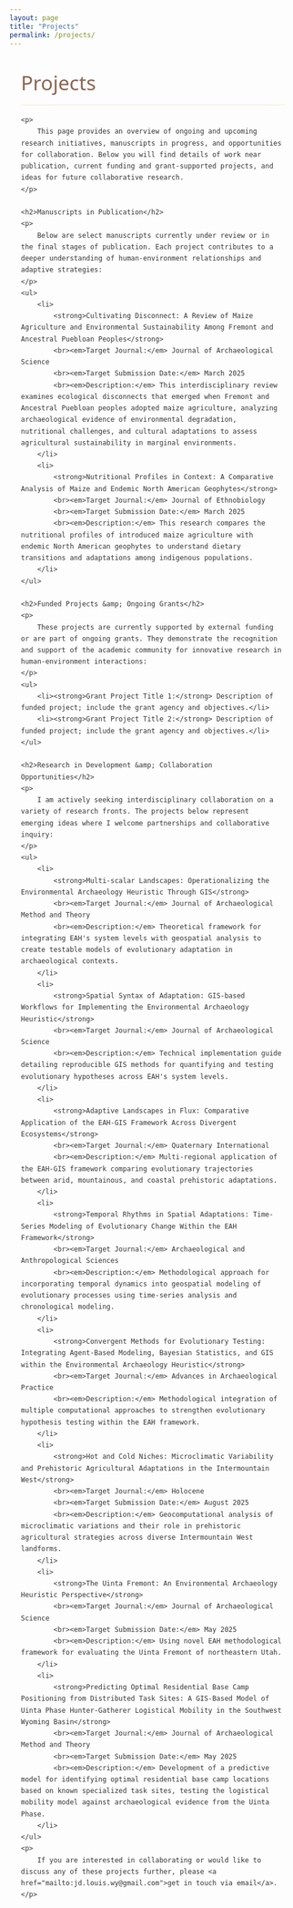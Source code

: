 ```yaml
---
layout: page
title: "Projects"
permalink: /projects/
---
```


<style>
    /* Hide the auto-generated page heading (like "Projects") */
    h1.post-title, h1.page-title, header.post-header h1 {
        display: none !important;
    }

    /* Color Palette & Typography */
    :root {
        --primary-color: #5b7e5f;
        --secondary-color: #8a6552;
        --accent-color: #d8b976;
        --light-bg: #f8f8f5;
        --dark-text: #333333;
    }
    
    .content-wrapper {
        font-family: 'Segoe UI', Tahoma, Geneva, Verdana, sans-serif;
        line-height: 1.7;
        color: var(--dark-text);
        max-width: 900px;
        margin: 0 auto;
        padding: 0 20px;
    }
    
    .content-wrapper h1 {
        font-size: 2.2rem;
        color: var(--secondary-color);
        margin: 2rem 0 1rem;
        font-weight: 500;
        border-bottom: 1px solid rgba(216,185,118,0.3);
        padding-bottom: 0.5rem;
    }
    
    .content-wrapper h2 {
        font-size: 1.7rem;
        color: var(--secondary-color);
        margin: 2rem 0 1rem;
        font-weight: 500;
        border-bottom: 1px solid rgba(216,185,118,0.3);
        padding-bottom: 0.5rem;
    }
    
    .content-wrapper p {
        font-size: 1.1rem;
        margin-bottom: 1.5rem;
        text-align: justify;
    }
    
    .content-wrapper ul {
        margin-bottom: 1.5rem;
        padding-left: 1.2rem;
    }
    
    .content-wrapper li {
        margin-bottom: 0.5rem;
    }
    
    .content-wrapper a {
        color: var(--primary-color);
        text-decoration: none;
        border-bottom: 1px solid var(--accent-color);
        transition: color 0.2s, border-color 0.2s;
        font-weight: 500;
    }
    
    .content-wrapper a:hover {
        color: var(--secondary-color);
        border-color: var(--secondary-color);
    }
</style>

<div class="content-wrapper">
    <h1>Projects</h1>
    
    <p>
        This page provides an overview of ongoing and upcoming research initiatives, manuscripts in progress, and opportunities for collaboration. Below you will find details of work near publication, current funding and grant-supported projects, and ideas for future collaborative research.
    </p>
    
    <h2>Manuscripts in Publication</h2>
    <p>
        Below are select manuscripts currently under review or in the final stages of publication. Each project contributes to a deeper understanding of human-environment relationships and adaptive strategies:
    </p>
    <ul>
        <li>
            <strong>Cultivating Disconnect: A Review of Maize Agriculture and Environmental Sustainability Among Fremont and Ancestral Puebloan Peoples</strong>
            <br><em>Target Journal:</em> Journal of Archaeological Science
            <br><em>Target Submission Date:</em> March 2025
            <br><em>Description:</em> This interdisciplinary review examines ecological disconnects that emerged when Fremont and Ancestral Puebloan peoples adopted maize agriculture, analyzing archaeological evidence of environmental degradation, nutritional challenges, and cultural adaptations to assess agricultural sustainability in marginal environments.
        </li>
        <li>
            <strong>Nutritional Profiles in Context: A Comparative Analysis of Maize and Endemic North American Geophytes</strong>
            <br><em>Target Journal:</em> Journal of Ethnobiology
            <br><em>Target Submission Date:</em> March 2025
            <br><em>Description:</em> This research compares the nutritional profiles of introduced maize agriculture with endemic North American geophytes to understand dietary transitions and adaptations among indigenous populations.
        </li>
    </ul>
    
    <h2>Funded Projects &amp; Ongoing Grants</h2>
    <p>
        These projects are currently supported by external funding or are part of ongoing grants. They demonstrate the recognition and support of the academic community for innovative research in human-environment interactions:
    </p>
    <ul>
        <li><strong>Grant Project Title 1:</strong> Description of funded project; include the grant agency and objectives.</li>
        <li><strong>Grant Project Title 2:</strong> Description of funded project; include the grant agency and objectives.</li>
    </ul>
    
    <h2>Research in Development &amp; Collaboration Opportunities</h2>
    <p>
        I am actively seeking interdisciplinary collaboration on a variety of research fronts. The projects below represent emerging ideas where I welcome partnerships and collaborative inquiry:
    </p>
    <ul>
        <li>
            <strong>Multi-scalar Landscapes: Operationalizing the Environmental Archaeology Heuristic Through GIS</strong>
            <br><em>Target Journal:</em> Journal of Archaeological Method and Theory
            <br><em>Description:</em> Theoretical framework for integrating EAH's system levels with geospatial analysis to create testable models of evolutionary adaptation in archaeological contexts.
        </li>
        <li>
            <strong>Spatial Syntax of Adaptation: GIS-based Workflows for Implementing the Environmental Archaeology Heuristic</strong>
            <br><em>Target Journal:</em> Journal of Archaeological Science
            <br><em>Description:</em> Technical implementation guide detailing reproducible GIS methods for quantifying and testing evolutionary hypotheses across EAH's system levels.
        </li>
        <li>
            <strong>Adaptive Landscapes in Flux: Comparative Application of the EAH-GIS Framework Across Divergent Ecosystems</strong>
            <br><em>Target Journal:</em> Quaternary International
            <br><em>Description:</em> Multi-regional application of the EAH-GIS framework comparing evolutionary trajectories between arid, mountainous, and coastal prehistoric adaptations.
        </li>
        <li>
            <strong>Temporal Rhythms in Spatial Adaptations: Time-Series Modeling of Evolutionary Change Within the EAH Framework</strong>
            <br><em>Target Journal:</em> Archaeological and Anthropological Sciences
            <br><em>Description:</em> Methodological approach for incorporating temporal dynamics into geospatial modeling of evolutionary processes using time-series analysis and chronological modeling.
        </li>
        <li>
            <strong>Convergent Methods for Evolutionary Testing: Integrating Agent-Based Modeling, Bayesian Statistics, and GIS within the Environmental Archaeology Heuristic</strong>
            <br><em>Target Journal:</em> Advances in Archaeological Practice
            <br><em>Description:</em> Methodological integration of multiple computational approaches to strengthen evolutionary hypothesis testing within the EAH framework.
        </li>
        <li>
            <strong>Hot and Cold Niches: Microclimatic Variability and Prehistoric Agricultural Adaptations in the Intermountain West</strong>
            <br><em>Target Journal:</em> Holocene
            <br><em>Target Submission Date:</em> August 2025
            <br><em>Description:</em> Geocomputational analysis of microclimatic variations and their role in prehistoric agricultural strategies across diverse Intermountain West landforms.
        </li>
        <li>
            <strong>The Uinta Fremont: An Environmental Archaeology Heuristic Perspective</strong>
            <br><em>Target Journal:</em> Journal of Archaeological Science
            <br><em>Target Submission Date:</em> May 2025
            <br><em>Description:</em> Using novel EAH methodological framework for evaluating the Uinta Fremont of northeastern Utah.
        </li>
        <li>
            <strong>Predicting Optimal Residential Base Camp Positioning from Distributed Task Sites: A GIS-Based Model of Uinta Phase Hunter-Gatherer Logistical Mobility in the Southwest Wyoming Basin</strong>
            <br><em>Target Journal:</em> Journal of Archaeological Method and Theory
            <br><em>Target Submission Date:</em> May 2025
            <br><em>Description:</em> Development of a predictive model for identifying optimal residential base camp locations based on known specialized task sites, testing the logistical mobility model against archaeological evidence from the Uinta Phase.
        </li>
    </ul>
    <p>
        If you are interested in collaborating or would like to discuss any of these projects further, please <a href="mailto:jd.louis.wy@gmail.com">get in touch via email</a>.
    </p>
</div>
